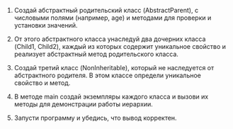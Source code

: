 1. Создай абстрактный родительский класс (AbstractParent), с числовыми полями (например, age) и методами для проверки и установки значений.

2. От этого абстрактного класса унаследуй два дочерних класса (Child1, Child2), каждый из которых содержит уникальное свойство и реализует абстрактный метод родительского класса.

3. Создай третий класс (NonInheritable), который не наследуется от абстрактного родителя. В этом классе определи уникальное свойство и метод.

4. В методе main создай экземпляры каждого класса и вызови их методы для демонстрации работы иерархии.

5. Запусти программу и убедись, что вывод корректен.
